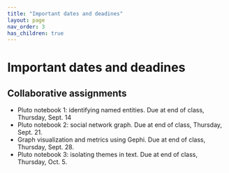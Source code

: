 ```yaml
---
title: "Important dates and deadines"
layout: page
nav_order: 3
has_children: true
---
```



# Important dates and deadines

## Collaborative assignments

- Pluto notebook 1: identifying named entities. Due at end of class, Thursday, Sept. 14
- Pluto notebook 2: social network graph. Due at end of class, Thursday, Sept. 21.
- Graph visualization and metrics using Gephi. Due at end of class, Thursday, Sept. 28.
- Pluto notebook 3: isolating themes in text.  Due at end of class, Thursday, Oct. 5.




